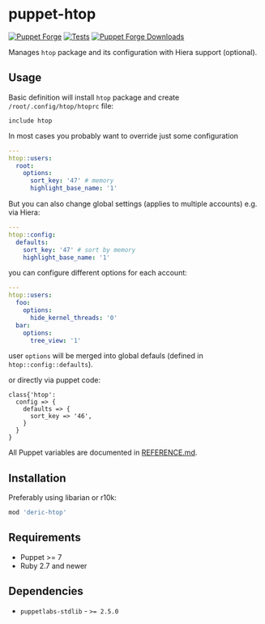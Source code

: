 # puppet-htop

[![Puppet
Forge](http://img.shields.io/puppetforge/v/deric/htop.svg)](https://forge.puppetlabs.com/deric/htop) [![Tests](https://github.com/deric/puppet-htop/actions/workflows/tests.yaml/badge.svg)](https://github.com/deric/puppet-htop/actions/workflows/tests.yaml) [![Puppet Forge
Downloads](http://img.shields.io/puppetforge/dt/deric/htop.svg)](https://forge.puppetlabs.com/deric/htop/scores)

Manages `htop` package and its configuration with Hiera support (optional).

## Usage

Basic definition will install `htop` package and create `/root/.config/htop/htoprc` file:
```puppet
include htop
```

In most cases you probably want to override just some configuration
```yaml
---
htop::users:
  root:
    options:
      sort_key: '47' # memory
      highlight_base_name: '1'
```

But you can also change global settings (applies to multiple accounts) e.g. via Hiera:
```yaml
---
htop::config:
  defaults:
    sort_key: '47' # sort by memory
    highlight_base_name: '1'
```
you can configure different options for each account:

```yaml
---
htop::users:
  foo:
    options:
      hide_kernel_threads: '0'
  bar:
    options:
      tree_view: '1'
```
user `options` will be merged into global defauls (defined in `htop::config::defaults`).

or directly via puppet code:
```puppet
class{'htop':
  config => {
    defaults => {
      sort_key => '46',
    }
  }
}
```
All Puppet variables are documented in [REFERENCE.md](./REFERENCE.md).

## Installation

Preferably using libarian or r10k:
```ruby
mod 'deric-htop'
```

## Requirements

  * Puppet >= 7
  * Ruby 2.7 and newer

## Dependencies

  * `puppetlabs-stdlib` - `>= 2.5.0`
